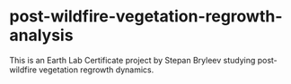 # post-wildfire-vegetation-regrowth-analysis
This is an Earth Lab Certificate project by Stepan Bryleev studying post-wildfire vegetation regrowth dynamics.
